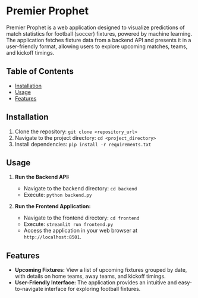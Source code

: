 # Premier Prophet

Premier Prophet is a web application designed to visualize predictions of match statistics for football (soccer) fixtures, powered by machine learning. The application fetches fixture data from a backend API and presents it in a user-friendly format, allowing users to explore upcoming matches, teams, and kickoff timings.

## Table of Contents
- [Installation](#installation)
- [Usage](#usage)
- [Features](#features)

## Installation
1. Clone the repository: `git clone <repository_url>`
2. Navigate to the project directory: `cd <project_directory>`
3. Install dependencies: `pip install -r requirements.txt`

## Usage
1. **Run the Backend API:**
    - Navigate to the backend directory: `cd backend`
    - Execute: `python backend.py`

2. **Run the Frontend Application:**
    - Navigate to the frontend directory: `cd frontend`
    - Execute: `streamlit run frontend.py`
    - Access the application in your web browser at `http://localhost:8501`.

## Features
- **Upcoming Fixtures:** View a list of upcoming fixtures grouped by date, with details on home teams, away teams, and kickoff timings.
- **User-Friendly Interface:** The application provides an intuitive and easy-to-navigate interface for exploring football fixtures.
